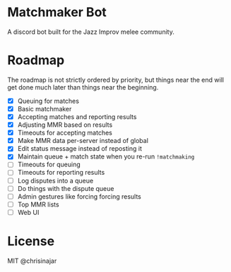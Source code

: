 # Matchmaker Bot

A discord bot built for the Jazz Improv melee community.

# Roadmap

The roadmap is not strictly ordered by priority, but things near the end will get done much later than things near the beginning.

- [x] Queuing for matches
- [x] Basic matchmaker
- [x] Accepting matches and reporting results
- [x] Adjusting MMR based on results
- [x] Timeouts for accepting matches
- [x] Make MMR data per-server instead of global
- [x] Edit status message instead of reposting it
- [x] Maintain queue + match state when you re-run `!matchmaking`
- [ ] Timeouts for queuing
- [ ] Timeouts for reporting results
- [ ] Log disputes into a queue
- [ ] Do things with the dispute queue
- [ ] Admin gestures like forcing forcing results
- [ ] Top MMR lists
- [ ] Web UI

# License

MIT @chrisinajar
